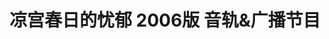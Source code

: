---
logo: images/drama/凉宫春日的忧郁2006版音轨广播节目.jpg
title: 凉宫春日的忧郁 2006版 音轨&广播节目
subTitle: 《凉宫春日的忧郁 2006版》bgm以及“SOS团电台分部”广播节目

category: 广播剧

hasResource: true
downloadList:
  - intro: CD 01
    size: 196.4MB
    link: https://pan.baidu.com/s/18mS8tty3olT6gKBacB0A-w
  - intro: CD 02
    size: 185.3MB
    link: https://pan.baidu.com/s/18mS8tty3olT6gKBacB0A-w
  - intro: CD 03
    size: 232.9MB
    link: https://pan.baidu.com/s/18mS8tty3olT6gKBacB0A-w
  - intro: CD 04
    size: 199.8MB
    link: https://pan.baidu.com/s/18mS8tty3olT6gKBacB0A-w
  - intro: CD 05
    size: 229.8MB
    link: https://pan.baidu.com/s/18mS8tty3olT6gKBacB0A-w
  - intro: CD 06
    size: 216MB
    link: https://pan.baidu.com/s/18mS8tty3olT6gKBacB0A-w
  - intro: CD 07
    size: 224.2MB
    link: https://pan.baidu.com/s/18mS8tty3olT6gKBacB0A-w
  - intro: CD 08
    size: 192.7MB
    link: https://pan.baidu.com/s/18mS8tty3olT6gKBacB0A-w
  - intro: 云盘 提取码:tfb3
    size: 
    link: https://pan.baidu.com/s/18mS8tty3olT6gKBacB0A-w

downloadContent: |
  《凉宫春日的忧郁 2006版》bgm以及“SOS团电台分部”广播节目。<br>
  广播节目由平野绫、茅原实里和后藤邑子献声。<br><br>
  版权属于:VCB-Studio<br>
  文件地址:https://vcb-s.com/archives/11328
---